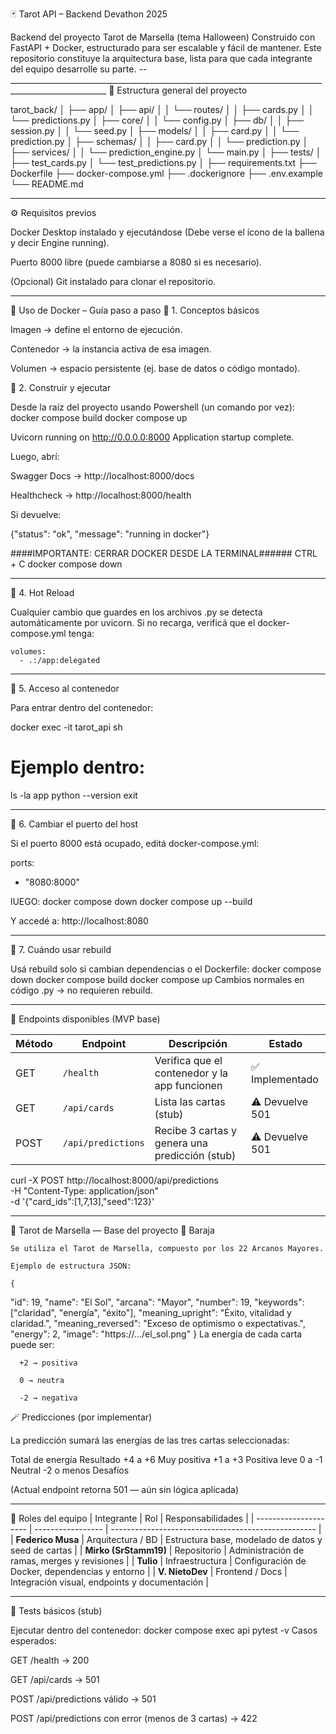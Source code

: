 🃏 Tarot API – Backend Devathon 2025

Backend del proyecto Tarot de Marsella (tema Halloween)
Construido con FastAPI + Docker, estructurado para ser escalable y fácil de mantener.
Este repositorio constituye la arquitectura base, lista para que cada integrante del equipo desarrolle su parte.
--______________________________________________________________________________________________________
📁 Estructura general del proyecto

tarot_back/
│
├── app/
│   ├── api/
│   │   └── routes/
│   │       ├── cards.py
│   │       └── predictions.py
│   ├── core/
│   │   └── config.py
│   ├── db/
│   │   ├── session.py
│   │   └── seed.py
│   ├── models/
│   │   ├── card.py
│   │   └── prediction.py
│   ├── schemas/
│   │   ├── card.py
│   │   └── prediction.py
│   ├── services/
│   │   └── prediction_engine.py
│   └── main.py
│
├── tests/
│   ├── test_cards.py
│   └── test_predictions.py
│
├── requirements.txt
├── Dockerfile
├── docker-compose.yml
├── .dockerignore
├── .env.example
└── README.md
_____________________________________________________________________

⚙️ Requisitos previos

Docker Desktop instalado y ejecutándose
(Debe verse el ícono de la ballena y decir Engine running).

Puerto 8000 libre (puede cambiarse a 8080 si es necesario).

(Opcional) Git instalado para clonar el repositorio.

__________________________________________________________________

🐳 Uso de Docker – Guía paso a paso
🧩 1. Conceptos básicos

  Imagen → define el entorno de ejecución.

  Contenedor → la instancia activa de esa imagen.

  Volumen → espacio persistente (ej. base de datos o código montado).

  🚀 2. Construir y ejecutar

  Desde la raíz del proyecto usando Powershell (un comando por vez):
  docker compose build
  docker compose up

  Uvicorn running on http://0.0.0.0:8000
  Application startup complete.

Luego, abrí:

Swagger Docs → http://localhost:8000/docs

Healthcheck → http://localhost:8000/health

  Si devuelve:

  {"status": "ok", "message": "running in docker"}

  ####IMPORTANTE: CERRAR DOCKER DESDE LA TERMINAL######
  CTRL + C
  docker compose down

  _______________________________________________________________


  🔁 4. Hot Reload

Cualquier cambio que guardes en los archivos .py
se detecta automáticamente por uvicorn.
Si no recarga, verificá que el docker-compose.yml tenga:

    volumes:
      - .:/app:delegated
_____________________________________________________________________
🧠 5. Acceso al contenedor

Para entrar dentro del contenedor:

docker exec -it tarot_api sh
# Ejemplo dentro:
ls -la app
python --version
exit
___________________________________________________________________
🔧 6. Cambiar el puerto del host

Si el puerto 8000 está ocupado, editá docker-compose.yml:

ports:
  - "8080:8000"

lUEGO:
docker compose down
docker compose up --build

Y accedé a: http://localhost:8080

___________________________________________________________________

🔄 7. Cuándo usar rebuild

Usá rebuild solo si cambian dependencias o el Dockerfile:
  docker compose down
  docker compose build
  docker compose up
Cambios normales en código .py → no requieren rebuild.
___________________________________________________________________
🧩 Endpoints disponibles (MVP base)

| Método | Endpoint           | Descripción                                    | Estado          |
| ------ | ------------------ | ---------------------------------------------- | --------------- |
| GET    | `/health`          | Verifica que el contenedor y la app funcionen  | ✅ Implementado  |
| GET    | `/api/cards`       | Lista las cartas (stub)                        | ⚠️ Devuelve 501 |
| POST   | `/api/predictions` | Recibe 3 cartas y genera una predicción (stub) | ⚠️ Devuelve 501 |
curl -X POST http://localhost:8000/api/predictions \
  -H "Content-Type: application/json" \
  -d '{"card_ids":[1,7,13],"seed":123}'
______________________________________________________________________________________________________


🔮 Tarot de Marsella — Base del proyecto
  🎴 Baraja

    Se utiliza el Tarot de Marsella, compuesto por los 22 Arcanos Mayores.

    Ejemplo de estructura JSON:

    {
  "id": 19,
  "name": "El Sol",
  "arcana": "Mayor",
  "number": 19,
  "keywords": ["claridad", "energía", "éxito"],
  "meaning_upright": "Éxito, vitalidad y claridad.",
  "meaning_reversed": "Exceso de optimismo o expectativas.",
  "energy": 2,
  "image": "https://.../el_sol.png"
}
  La energía de cada carta puede ser:

      +2 → positiva

      0 → neutra

      -2 → negativa


🪄 Predicciones (por implementar)

La predicción sumará las energías de las tres cartas seleccionadas:

Total de energía	Resultado
+4 a +6	Muy positiva
+1 a +3	Positiva leve
0 a -1	Neutral
-2 o menos	Desafíos

(Actual endpoint retorna 501 — aún sin lógica aplicada)
__________________________________________________________________________________

👥 Roles del equipo
| Integrante            | Rol               | Responsabilidades                                   |
| --------------------- | ----------------- | --------------------------------------------------- |
| **Federico Musa**     | Arquitectura / BD | Estructura base, modelado de datos y seed de cartas |
| **Mirko (SrStamm19)** | Repositorio       | Administración de ramas, merges y revisiones        |
| **Tulio**             | Infraestructura   | Configuración de Docker, dependencias y entorno     |
| **V. NietoDev**       | Frontend / Docs   | Integración visual, endpoints y documentación       |


___________________________________________________________________________________

🧪 Tests básicos (stub)

  Ejecutar dentro del contenedor:
    docker compose exec api pytest -v
Casos esperados:

GET /health → 200

GET /api/cards → 501

POST /api/predictions válido → 501

POST /api/predictions con error (menos de 3 cartas) → 422